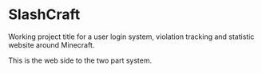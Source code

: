 SlashCraft
==========

Working project title for a user login system, violation tracking and statistic website around Minecraft.

This is the web side to the two part system.
